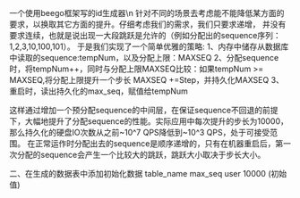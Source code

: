 一个使用beego框架写的id生成器\n
针对不同的场景去考虑能不能降低某方面的要求，以换取其它方面的提升。仔细考虑我们的需求，我们只要求递增，
并没有要求连续，也就是说出现一大段跳跃是允许的（例如分配出的sequence序列：1,2,3,10,100,101）。
于是我们实现了一个简单优雅的策略:
1、内存中储存从数据库中读取的sequence:tempNum，以及分配上限：MAXSEQ
2、分配sequence时，将tempNum++，同时与分配上限MAXSEQ比较：如果tempNum >= MAXSEQ,将分配上限提升一个步长
MAXSEQ +=Step，并持久化MAXSEQ
3、重启时，读出持久化的max_seq，赋值给tempNum


这样通过增加一个预分配sequence的中间层，在保证sequence不回退的前提下，大幅地提升了分配sequence的性能。实际应用中每次提升的步长为10000，
那么持久化的硬盘IO次数从之前~10^7 QPS降低到~10^3 QPS，处于可接受范围。
在正常运作时分配出去的sequence是顺序递增的，只有在机器重启后，第一次分配的sequence会产生一个比较大的跳跃，跳跃大小取决于步长大小。

二、在生成的数据表中添加初始化数据
table_name			    max_seq
   user              10000
                  (初始值)
